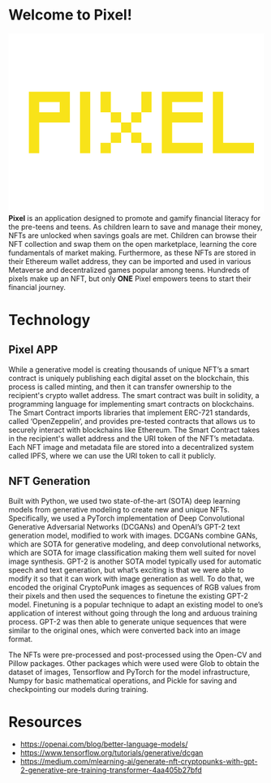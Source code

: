 # Welcome to Pixel!

![](https://github.com/GaussianNeurons/Pixel/blob/main/Images/logo.png)
**Pixel** is an application designed to promote and gamify financial literacy for the pre-teens and teens. As children learn to save and manage their money, NFTs are unlocked when savings goals are met. Children can browse their NFT collection and swap them on the open marketplace, learning the core fundamentals of market making. Furthermore, as these NFTs are stored in their Ethereum wallet address, they can be imported and used in various Metaverse and decentralized games popular among teens.  Hundreds of pixels make up an NFT, but only **ONE** Pixel empowers teens to start their financial journey.

# Technology

## Pixel APP

While a generative model is creating thousands of unique NFT’s a smart contract is uniquely publishing each digital asset on the blockchain, this process is called minting, and then it can transfer ownership to the recipient's crypto wallet address. The smart contract was built in solidity, a programming language for implementing smart contracts on blockchains.  The Smart Contract imports libraries that implement ERC-721 standards, called ‘OpenZeppelin’, and provides pre-tested contracts that allows us to securely interact with blockchains like Ethereum. The Smart Contract takes in the recipient's wallet address and the URI token of the NFT’s metadata. Each NFT image and metadata file are stored into a decentralized system called IPFS, where we can use the URI token to call it publicly.

## NFT Generation

Built with Python, we used two state-of-the-art (SOTA) deep learning models from generative modeling to create new and unique NFTs. Specifically, we used a PyTorch implementation of Deep Convolutional Generative Adversarial Networks (DCGANs) and OpenAI’s GPT-2 text generation model, modified to work with images. DCGANs combine GANs, which are SOTA for generative modeling, and deep convolutional networks, which are SOTA for image classification making them well suited for novel image synthesis. GPT-2 is another SOTA model typically used for automatic speech and text generation, but what’s exciting is that we were able to modify it so that it can work with image generation as well. To do that, we encoded the original CryptoPunk images as sequences of RGB values from their pixels and then used the sequences to finetune the existing GPT-2  model. Finetuning is a popular technique to adapt an existing model to one’s application of interest without going through the long and arduous training process. GPT-2 was then able to generate unique sequences that were similar to the original ones, which were converted back into an image format.

The NFTs were pre-processed and post-processed using the Open-CV and Pillow packages. Other packages which were used were Glob to obtain the dataset of images, Tensorflow and PyTorch for the model infrastructure, Numpy for basic mathematical operations, and Pickle for saving and checkpointing our models during training.



# Resources

 - https://openai.com/blog/better-language-models/
 - https://www.tensorflow.org/tutorials/generative/dcgan
 - https://medium.com/mlearning-ai/generate-nft-cryptopunks-with-gpt-2-generative-pre-training-transformer-4aa405b27bfd
